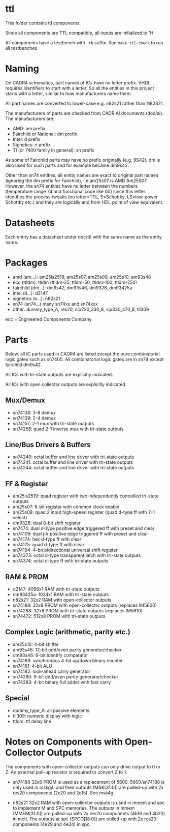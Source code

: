 
# ttl

This folder contains ttl components.

Since all components are TTL compatible, all inputs are initialized to 'H'.

All components have a testbench with `_tb` suffix. Run `make ttl-check` to run all testbenches.

# Naming

On CADR4 schematics, part names of ICs have no letter prefix. VHDL requires identifiers to start with a letter. So all the entities in this project starts with a letter, similar to how manufacturers name them.

All part names are converted to lower-case e.g. n82s21 rather than N82S21.

The manufacturers of parts are checked from CADR AI documents (doc/ai). The manufacturers are:

- AMD: am prefix
- Fairchild or National: dm prefix
- Intel: d prefix
- Signetics: n prefix
- TI (or 7400 family in general): sn prefix

As some of Fairchild parts may have no prefix originally (e.g. 9S42), dm is also used for such parts and for example became dm9s42.

Other than sn74 entities, all entity names are exact to original part names (ignoring the dm prefix for Fairchild), i.e am25s07 is AMD Am25S07. However, the sn74 entities have no letter between the numbers (temperature range 74 and functional code like 00) since this letter identifies the process tweaks (no letter=TTL, S=Schottky, LS=low-power Schottky etc.) and they are logically and from HDL point of view equivalent.

# Datasheets

Each entity has a datasheet under doc/ttl with the same name as the entity name.

# Packages

- amd (am...): am25ls2519, am25s07, am25s09, am25s10, am93s48
- ecc (ttldm): ttldm (ttldm-25, ttldm-50, ttldm-100, ttldm-250)
- fairchild (dm...): dm9s42, dm93s46, dm9328, dm93425a
- intel (d...): d2147
- signetics (n...): n82s21
- sn74 (sn74...) many sn74xx and sn74xxx
- other: dummy_type_A, res20, sip220_330_8, sip330_470_8, til309

ecc = Engineered Components Company

# Parts

Below, all IC parts used in CADR4 are listed except the pure combinatorial logic gates such as sn7400. All combinatorial logic gates are in sn74 except fairchild dm9s42.

All ICs with tri-state outputs are explicitly indicated.

All ICs with open collector outputs are explicitly indicated.

## Mux/Demux

- sn74138: 3-8 demux
- sn74139: 2-4 demux
- sn74157: 2-1 mux with tri-state outputs
- sn74258: quad 2-1 inverse mux with tri-state outputs

## Line/Bus Drivers & Buffers

- sn74240: octal buffer and line driver with tri-state outputs
- sn74241: octal buffer and line driver with tri-state outputs
- sn74244: octal buffer and line driver with tri-state outputs

## FF & Register

- am25ls2519: quad register with two independently controlled tri-state outputs
- am25s07: 6-bit register with common clock enable
- am25s09: quad 2 input high-speed register (quad d-type ff with 2-1 select)
- dm9328: dual 8-bit shift register
- sn7474: dual d-type positive edge triggered ff with preset and clear
- sn74109: dual j-k positive edge triggered ff with preset and clear
- sn74174: hex d-type ff with clear
- sn74175: quad d-type ff with clear
- sn74194: 4-bit bidirectional universal shift register
- sn74373: octal d-type transparent latch with tri-state outputs
- sn74374: octal d-type ff with tri-state outputs

## RAM & PROM

- d2147: 4096x1 RAM with tri-state outputs 
- dm93425a: 1024x1 RAM with tri-state outputs
- n82s21: 32x2 RAM with open-collector outputs
- sn74188: 32x8 PROM with open-collector outputs (replaces IM5600)
- sn74288: 32x8 PROM with tri-state outputs (replaces IM5610)
- sn74472: 512x8 PROM with tri-state outputs

## Complex Logic (arithmetic, parity etc.)

- am25s10: 4-bit shifter
- am93s48: 12-bit odd/even parity generator/checker
- dm93s46: 6-bit identify comparator
- sn74169: synchronous 4-bit up/down binary counter
- sn74181: 4-bit ALU
- sn74182: look-ahead carry generator
- sn74280: 9-bit odd/even parity generator/checker
- sn74283: 4-bit binary full adder with fast carry

## Special

- dummy_type_A: all passive elements
- til309: numeric display with logic
- ttldm: ttl delay line

# Notes on Components with Open-Collector Outputs

The components with open-collector outputs can only drive output to 0 or Z. An external pull-up resistor is required to convert Z to 1.

- sn74188 32x8 PROM is used as a replacement of 5600. 5600/sn74188 is only used in mskg4, and their outputs (MSK[31:0]) are pulled-up with 2x res20 components (2e20 and 2e15). See msk4g.

- n82s21 32x2 RAM with open-collector outputs is used in mmem and spc to implement M and SPC memories. The outputs in mmem (MMEM[31:0]) are pulled-up with 2x res20 components (4b19 and 4b20) in mctl. The outputs at spc (SPCO[18:0]) are pulled-up with 2x res20 components (4e29 and 4e24) in spc.
